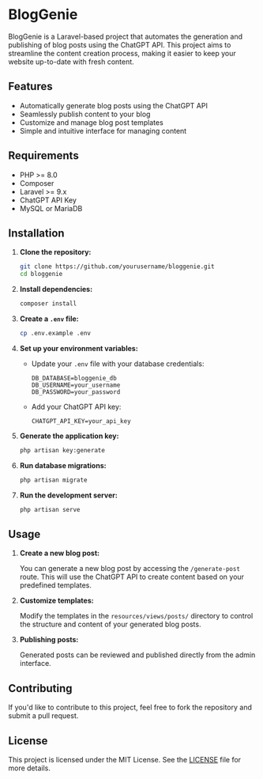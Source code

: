 
# BlogGenie

BlogGenie is a Laravel-based project that automates the generation and publishing of blog posts using the ChatGPT API. This project aims to streamline the content creation process, making it easier to keep your website up-to-date with fresh content.

## Features

- Automatically generate blog posts using the ChatGPT API
- Seamlessly publish content to your blog
- Customize and manage blog post templates
- Simple and intuitive interface for managing content

## Requirements

- PHP >= 8.0
- Composer
- Laravel >= 9.x
- ChatGPT API Key
- MySQL or MariaDB

## Installation

1. **Clone the repository:**
   ```bash
   git clone https://github.com/yourusername/bloggenie.git
   cd bloggenie
   ```

2. **Install dependencies:**
   ```bash
   composer install
   ```

3. **Create a `.env` file:**
   ```bash
   cp .env.example .env
   ```

4. **Set up your environment variables:**

   - Update your `.env` file with your database credentials:
     ```env
     DB_DATABASE=bloggenie_db
     DB_USERNAME=your_username
     DB_PASSWORD=your_password
     ```
   - Add your ChatGPT API key:
     ```env
     CHATGPT_API_KEY=your_api_key
     ```

5. **Generate the application key:**
   ```bash
   php artisan key:generate
   ```

6. **Run database migrations:**
   ```bash
   php artisan migrate
   ```

7. **Run the development server:**
   ```bash
   php artisan serve
   ```

## Usage

1. **Create a new blog post:**

   You can generate a new blog post by accessing the `/generate-post` route. This will use the ChatGPT API to create content based on your predefined templates.

2. **Customize templates:**

   Modify the templates in the `resources/views/posts/` directory to control the structure and content of your generated blog posts.

3. **Publishing posts:**

   Generated posts can be reviewed and published directly from the admin interface.

## Contributing

If you'd like to contribute to this project, feel free to fork the repository and submit a pull request.

## License

This project is licensed under the MIT License. See the [LICENSE](LICENSE) file for more details.
